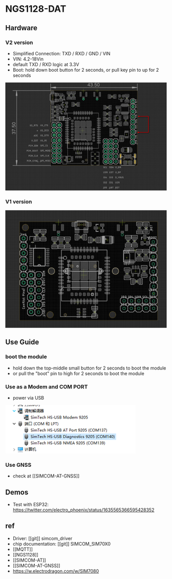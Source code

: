 

# NGS1128-DAT

## Hardware 

### V2 version 
- Simplified Connection: TXD / RXD / GND / VIN
- VIN: 4.2-18Vin
- default TXD / RXD logic at 3.3V
- Boot: hold down boot button for 2 seconds, or pull key pin to up for 2 seconds

![](21-53-15-14-03-2023.png)


### V1 version 

![](36-15-17-03-04-2023.png)


## Use Guide 

### boot the module 
- hold down the top-middle small button for 2 seconds to boot the module
- or pull the "boot" pin to high for 2 seconds to boot the module 



### Use as a Modem and COM PORT

- power via USB

![](27-07-17-14-03-2023.png)

### Use GNSS
- check at [[SIMCOM-AT-GNSS]]




## Demos
- Test with ESP32: https://twitter.com/electro_phoenix/status/1635565366595428352




## ref 

- Driver: [[git]] simcom_driver
- chip documentation: [[git]] SIMCOM_SIM70X0
- [[MQTT]]
- [[NGS1128]]
- [[SIMCOM-AT]]
- [[SIMCOM-AT-GNSS]]
- https://w.electrodragon.com/w/SIM7080